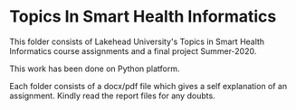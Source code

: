 # Topics In Smart Health Informatics

This folder consists of Lakehead University's Topics in Smart Health Informatics course assignments and a final project Summer-2020.

This work has been done on Python platform.

Each folder consists of a docx/pdf file which gives a self explanation of an assignment.
Kindly read the report files for any doubts.

